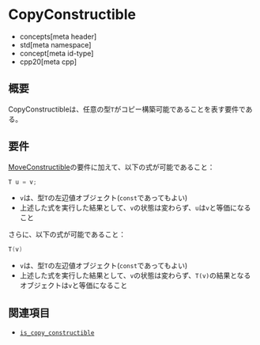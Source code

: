 # CopyConstructible
* concepts[meta header]
* std[meta namespace]
* concept[meta id-type]
* cpp20[meta cpp]

## 概要
CopyConstructibleは、任意の型`T`がコピー構築可能であることを表す要件である。


## 要件
[MoveConstructible](MoveConstructible.md)の要件に加えて、以下の式が可能であること：

```cpp
T u = v;
```

- `v`は、型`T`の左辺値オブジェクト(`const`であってもよい)
- 上述した式を実行した結果として、`v`の状態は変わらず、`u`は`v`と等価になること


さらに、以下の式が可能であること：

```cpp
T(v)
```

- `v`は、型`T`の左辺値オブジェクト(`const`であってもよい)
- 上述した式を実行した結果として、`v`の状態は変わらず、`T(v)`の結果となるオブジェクトは`v`と等価になること


## 関連項目
- [`is_copy_constructible`](/reference/type_traits/is_copy_constructible.md)


